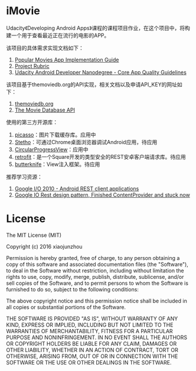 # iMovie
Udacity《Developing Android Apps》课程的课程项目作业，在这个项目中，将构建一个用于查看最近正在流行的电影的APP。

该项目的具体需求实现文档如下：

 1. [Popular Movies App Implementation Guide](https://docs.google.com/document/d/1ZlN1fUsCSKuInLECcJkslIqvpKlP7jWL2TP9m6UiA6I/pub?embedded=true)
 2. [Project Rubric](https://docs.google.com/document/d/1qY8bAkE-U29KW438FFIf1V4g5vdjIazyvz_atp_8H1Q/pub?embedded=true)
 3. [Udacity Android Developer Nanodegree - Core App Quality Guidelines](http://udacity.github.io/android-nanodegree-guidelines/core.html)
 
该项目基于themoviedb.org的API实现，相关文档以及申请API_KEY的网址如下：

1. [themoviedb.org](https://www.themoviedb.org/documentation/api)
2. [The Movie Database API](http://docs.themoviedb.apiary.io/#reference/configuration)

使用的第三方开源库：

1. [picasso](http://square.github.io/picasso/)：图片下载缓存库。应用中
2. [Stetho](http://facebook.github.io/stetho/)：可通过Chrome桌面浏览器调试Android应用，待应用
3. [CircularProgressView](https://github.com/rahatarmanahmed/CircularProgressView)：应用中
4. [retrofit](http://square.github.io/retrofit/)：是一个Square开发的类型安全的REST安卓客户端请求库。待应用
5. [butterknife](http://jakewharton.github.io/butterknife/)：View注入框架。待应用

推荐学习资源：

1. [Google I/O 2010 - Android REST client applications](https://www.youtube.com/watch?v=xHXn3Kg2IQE)
2. [Google IO Rest design pattern, Finished ContentProvider and stuck now](http://stackoverflow.com/questions/9112658/google-io-rest-design-pattern-finished-contentprovider-and-stuck-now)

# License

The MIT License (MIT)

Copyright (c) 2016 xiaojunzhou

Permission is hereby granted, free of charge, to any person obtaining a copy
of this software and associated documentation files (the "Software"), to deal
in the Software without restriction, including without limitation the rights
to use, copy, modify, merge, publish, distribute, sublicense, and/or sell
copies of the Software, and to permit persons to whom the Software is
furnished to do so, subject to the following conditions:

The above copyright notice and this permission notice shall be included in all
copies or substantial portions of the Software.

THE SOFTWARE IS PROVIDED "AS IS", WITHOUT WARRANTY OF ANY KIND, EXPRESS OR
IMPLIED, INCLUDING BUT NOT LIMITED TO THE WARRANTIES OF MERCHANTABILITY,
FITNESS FOR A PARTICULAR PURPOSE AND NONINFRINGEMENT. IN NO EVENT SHALL THE
AUTHORS OR COPYRIGHT HOLDERS BE LIABLE FOR ANY CLAIM, DAMAGES OR OTHER
LIABILITY, WHETHER IN AN ACTION OF CONTRACT, TORT OR OTHERWISE, ARISING FROM,
OUT OF OR IN CONNECTION WITH THE SOFTWARE OR THE USE OR OTHER DEALINGS IN THE
SOFTWARE.

